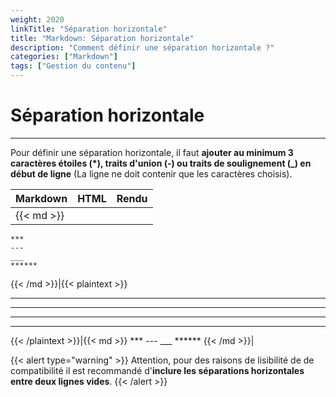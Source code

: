 ```yaml
---
weight: 2020
linkTitle: "Séparation horizontale"
title: "Markdown: Séparation horizontale"
description: "Comment définir une séparation horizontale ?"
categories: ["Markdown"]
tags: ["Gestion du contenu"]
---
```


# Séparation horizontale
---

Pour définir une séparation horizontale, il faut **ajouter au minimum 3 caractères étoiles (\*), traits d'union (-) ou traits de soulignement (_) en début de ligne** (La ligne ne doit contenir que les caractères choisis).

| Markdown | HTML | Rendu |
| -------- | ---- | ----- |
|{{< md >}}
```
***
---
___
******
```
{{< /md >}}|{{< plaintext >}}
<hr>
<hr>
<hr>
<hr>
{{< /plaintext >}}|{{< md >}}
***
---
___
******
{{< /md >}}|

{{< alert type="warning" >}}
Attention, pour des raisons de lisibilité de de compatibilité il est recommandé d'**inclure les séparations horizontales entre deux lignes vides**.
{{< /alert >}}

